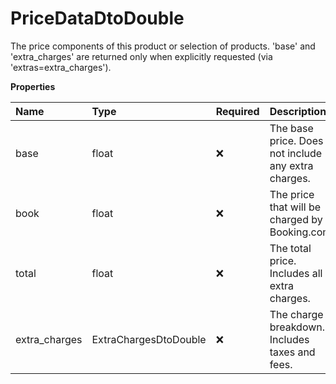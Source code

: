 # PriceDataDtoDouble

The price components of this product or selection of products.
'base' and 'extra_charges' are returned only when explicitly requested (via 'extras=extra_charges').

**Properties**

| Name          | Type                  | Required | Description                                         |
| :------------ | :-------------------- | :------- | :-------------------------------------------------- |
| base          | float                 | ❌       | The base price. Does not include any extra charges. |
| book          | float                 | ❌       | The price that will be charged by Booking.com.      |
| total         | float                 | ❌       | The total price. Includes all extra charges.        |
| extra_charges | ExtraChargesDtoDouble | ❌       | The charge breakdown. Includes taxes and fees.      |

<!-- This file was generated by liblab | https://liblab.com/ -->
